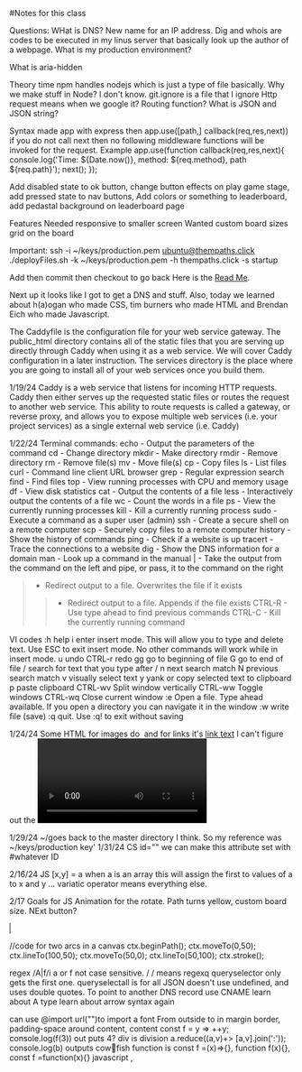 #Notes for this class

Questions:
WHat is DNS? New name for an IP address. 
Dig and whois are codes to be executed in my linus server that basically look up the author of a webpage.
What is my production environment?

What is aria-hidden

Theory time npm handles nodejs which is just a type of file basically. Why we make stuff in Node? I don't know.
git.ignore is a file that I ignore
Http request means when we google it? Routing function?
What is JSON and JSON string?

Syntax made app with express then app.use([path,] callback(req,res,next))
if you do not call next then no following middleware functions will be invoked for the request.
Example app.use(function callback(req,res,next){
console.log('Time: ${Date.now()}, method: ${req.method}, path ${req.path}');
next();
});

Add disabled state to ok button, change button effects on play game stage, add pressed state to nav buttons, Add colors or something to leaderboard, add pedastal background on leaderboard page


Features
Needed
responsive to smaller screen
Wanted
custom board sizes
grid on the board



Important:
ssh -i ~/keys/production.pem ubuntu@thempaths.click
./deployFiles.sh -k ~/keys/production.pem -h thempaths.click -s startup

Add then commit then checkout to go back
Here is the [Read Me](https://github.com/arftonlum/Startup/blob/120faff65610e42ff73fcddaa14e411d22b16a56/README.md).

Next up it looks like I got to get a DNS and stuff. Also, today we learned about h(a)ogan who made CSS, tim burners who made HTML and Brendan Eich who made Javascript.

The Caddyfile is the configuration file for your web service gateway. The public_html directory contains all of the static files that you are serving up directly through Caddy when using it as a web service. We will cover Caddy configuration in a later instruction. The services directory is the place where you are going to install all of your web services once you build them.

1/19/24 Caddy is a web service that listens for incoming HTTP requests. Caddy then either serves up the requested static files or routes the request to another web service. This ability to route requests is called a gateway, or reverse proxy, and allows you to expose multiple web services (i.e. your project services) as a single external web service (i.e. Caddy)

1/22/24
Terminal commands:
echo - Output the parameters of the command
cd - Change directory
mkdir - Make directory
rmdir - Remove directory
rm - Remove file(s)
mv - Move file(s)
cp - Copy files
ls - List files
curl - Command line client URL browser
grep - Regular expression search
find - Find files
top - View running processes with CPU and memory usage
df - View disk statistics
cat - Output the contents of a file
less - Interactively output the contents of a file
wc - Count the words in a file
ps - View the currently running processes
kill - Kill a currently running process
sudo - Execute a command as a super user (admin)
ssh - Create a secure shell on a remote computer
scp - Securely copy files to a remote computer
history - Show the history of commands
ping - Check if a website is up
tracert - Trace the connections to a website
dig - Show the DNS information for a domain
man - Look up a command in the manual
| - Take the output from the command on the left and pipe, or pass, it to the command on the right
> - Redirect output to a file. Overwrites the file if it exists
>> - Redirect output to a file. Appends if the file exists
CTRL-R - Use type ahead to find previous commands
CTRL-C - Kill the currently running command

VI codes
:h	help
i	enter insert mode. This will allow you to type and delete text. Use ESC to exit insert mode. No other commands will work while in insert mode.
u	undo
CTRL-r	redo
gg	go to beginning of file
G	go to end of file
/	search for text that you type after /
n	next search match
N	previous search match
v	visually select text
y	yank or copy selected text to clipboard
p	paste clipboard
CTRL-wv	Split window vertically
CTRL-ww	Toggle windows
CTRL-wq	Close current window
:e	Open a file. Type ahead available. If you open a directory you can navigate it in the window
:w	write file (save)
:q	quit. Use :q! to exit without saving

1/24/24
Some HTML
for images do <img src ="" alt="" width=""> and for links it's <a href= "">link text</a>
I can't figure out the <video> tag, but I found that people online recommend the iframe tag instead. So maybe that is something I should look into. Inputs are really cool and I wish I had learned those previously.
I am gonna do some HTML stuff later.
MOre HTML
form method="get" Default. Appends the form-data to the URL in name/value pairs: URL?name=value&name=value I guess this will give me the information to use on the next page. See login in html

1/29/24
~/goes back to the master directory I think. So my reference was ~/keys/production key'
1/31/24
CS id="" we can make this attribute set with #whatever ID

2/16/24
JS
[x,y] = a when a is an array this will assign the first to values of a to x and y
... variatic operator means everything else.

2/17
Goals for JS
Animation for the rotate. Path turns yellow, custom board size. NExt button?

<canvas id="myCanvas" width="100" height="100" style="border:1px solid grey"></canvas>

<script>
const c = document.getElementById("boardofthegame");
const ctx = c.getContext("2d");
ctx.beginPath();
ctx.arc(0, 0, 50, 0, .5*Math.PI);
ctx.stroke();
ctx.beginPath();
ctx.arc(100,100,50,Math.PI,1.5*Math.PI);
ctx.strokeStyle="green";
ctx.stroke();
</script> 
//code for two arcs in a canvas
ctx.beginPath();
ctx.moveTo(0,50);
ctx.lineTo(100,50);
ctx.moveTo(50,0);
ctx.lineTo(50,100);
ctx.stroke();

regex /A|f/i a or f not case sensitive. / / means regexq
queryselector only gets the first one. queryselectall is for all
JSON doesn't use undefined, and uses double quotes. 
To point to another DNS record use CNAME learn about A type
learn about arrow syntax again

can use @import url("")to import a font
From outside to in margin border, padding-space around content, content
const f = y => ++y; console.log(f(3)) out puts 4? div is division
a.reduce((a,v)+> [a,v].join(':')); console.log(b) outputs cow:rat:fish
function is const f =(x)=>{}, function f(x){}, const f =function(x){}
javascript <script></script>, <script src='main.js'/>, <div onclick='1+1'/>
Valid JSON {"x":3}
console command that makes a script executable chmod +x deploy.sh

p= promise(set timeout, console.log taco, resolve true)
consle log burger
p, .then result -shake, catch-salad, finally-noodles
console log fries
burger, fries taco, shake, noodles never throws an error so no salad

a= async(return new promise(set timeout-console log D resolve true))
try(consolelog('a')), await a, console log ('b')
catch(e)(cosnole log C)
ADB

.text{
    width: 100%;
    background-color: #ffffff60;
    flex: 1;
  display: flex;
  flex-direction: column;
  align-items: center;
}
.players{}
.player-name{
  font-weight: bold;
  text-decoration: none;
}
#boardofthegame{
  background-color: white;
}

Dom textcontent Sets the child text for the an element, object is {n:1}
127.0.0.1 localhost always
DNS record types A/AAAA Address- specific IP Addresses IPV4/IPV6
CNAME Canonical Name. Alias. NS- NAme Server- Authority for queries and proof of ownership
TEXT- Metadata Used for policies and verification
SOA- Start of Authority- propogation of information

3/1/24
Node.js and stuff
cYou can execute a line of JavaScript with Node.js from your console with the -e parameter.
Use different URL paths in the browser and note that it will echo the HTTP method and path back in the document. You can kill the process by pressing CTRL-C in the console.

Note that you can also start up Node and execute the index.js code directly in VS Code. To do this open index.js in VS Code and press the 'F5' key. This should ask you what program you want to run. Select node.js. This starts up Node.js with the index.js file, but also attaches a debugger so that you can set breakpoints in the code and step through each line of code.

⚠ Make sure you complete the above steps. For the rest of the course you will be executing your code using Node.js to run your backend code and serve up your frontend code to the browser. This means you will no longer be using the VS Code Live Server extension to serve your frontend code in the browser.???? I don't think I did somethning right

Curl makes request like Chrome does
echo
Your web service, Caddy, is listening on ports 80 and 443. When Caddy gets a request on port 80, it automatically redirects the request to port 443 so that a secure connection is used. When Caddy gets a request on port 443 it examines the path provided in the HTTP request (as defined by the URL) and if the path matches a static file, it reads the file off disk and returns it. If the HTTP path matches one of the definitions it has for a gateway service, Caddy makes a connection on that service's port (e.g. 3000 or 4000) and passes the request to the service.
when do I choose ports? cannot use port 3000 for your startup service. Instead you use port 4000 for your startup service. It does not matter what high range port you use. It only matters that you are consistent and that they are only used by one service.
TTL
HTTP-request
Where would I put a fetch request?
When am I serializing stuff?

Endpoint design- grammatical, readable, simple, documented
So messy
daemon

3/13/24
Data Services
